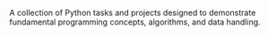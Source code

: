 A collection of Python tasks and projects designed to demonstrate fundamental programming concepts, algorithms, and data handling.

